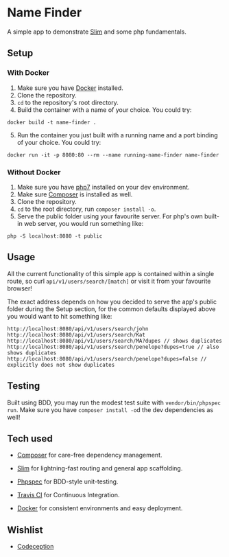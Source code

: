# Name Finder

A simple app to demonstrate [Slim] and some php fundamentals.

## Setup

### With Docker

1. Make sure you have [Docker] installed.
2. Clone the repository.
3. `cd` to the repository's root directory.
4. Build the container with a name of your choice. You could try:
```
docker build -t name-finder .
```
5. Run the container you just built with a running name and a port binding of your choice. You could try:
```
docker run -it -p 8080:80 --rm --name running-name-finder name-finder
```

### Without Docker

1. Make sure you have [php7] installed on your dev environment.
2. Make sure [Composer] is installed as well.
3. Clone the repository.
4. `cd` to the root directory, run `composer install -o`.
5. Serve the public folder using your favourite server. For php's own built-in web server, you would run something like:
```
php -S localhost:8080 -t public
```

## Usage

All the current functionality of this simple app is contained within a single route, so curl `api/v1/users/search/[match]` or visit it from your favourite browser!

The exact address depends on how you decided to serve the app's public folder during the Setup section, for the common defaults displayed above you would want 
to hit something like:

```
http://localhost:8080/api/v1/users/search/john
http://localhost:8080/api/v1/users/search/Kat
http://localhost:8080/api/v1/users/search/MA?dupes // shows duplicates
http://localhost:8080/api/v1/users/search/penelope?dupes=true // also shows duplicates
http://localhost:8080/api/v1/users/search/penelope?dupes=false // explicitly does not show duplicates
```

## Testing

Built using BDD, you may run the modest test suite with `vendor/bin/phpspec run`. Make sure you have `composer install -o`d the dev dependencies as well!

## Tech used

- [Composer] for care-free dependency management.

- [Slim] for lightning-fast routing and general app scaffolding.

- [Phpspec] for BDD-style unit-testing.

- [Travis CI] for Continuous Integration.

- [Docker] for consistent environments and easy deployment.

## Wishlist

- [Codeception]

[Slim]: http://www.slimframework.com/ "A micro framework for PHP"
[Composer]: https://getcomposer.org/ "Dependency Manager for PHP"
[phpspec]: http://www.phpspec.net/en/stable/ "A php toolset to drive emergent design by specification"
[Travis CI]: https://travis-ci.org/ "Test and Deploy with Confidence"
[Docker]: https://www.docker.com/ "Build, Ship, Run"
[Codeception]: http://codeception.com/ "Elegant and Efficient Testing for PHP"
[php7]: http://lmgtfy.com/?q=install+php7 "It has been out for quite a while now"
